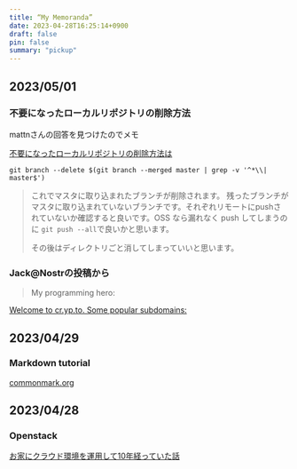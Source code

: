 ```yaml
---
title: “My Memoranda”
date: 2023-04-28T16:25:14+0900
draft: false
pin: false
summary: "pickup"
---
```

## 2023/05/01
### 不要になったローカルリポジトリの削除方法
mattnさんの回答を見つけたのでメモ

[不要になったローカルリポジトリの削除方法は](https://ja.stackoverflow.com/questions/5734/git-不要になったローカルリポジトリの削除方法は)
```
git branch --delete $(git branch --merged master | grep -v '^*\\|  master$')
```
> これでマスタに取り込まれたブランチが削除されます。
残ったブランチがマスタに取り込まれていないブランチです。それぞれリモートにpushされていないか確認すると良いです。OSS なら漏れなく push してしまうのに `git push --all`で良いかと思います。
>
> その後はディレクトリごと消してしまっていいと思います。

### Jack@Nostrの投稿から
> My programming hero:

[Welcome to cr.yp.to. Some popular subdomains:](http://cr.yp.to)


## 2023/04/29
### Markdown tutorial
[commonmark.org](https://commonmark.org/help/)

## 2023/04/28
### Openstack
[お家にクラウド環境を運用して10年経っていた話](https://light-of-moe.ddo.jp/~sakura/diary/?p=1528)
